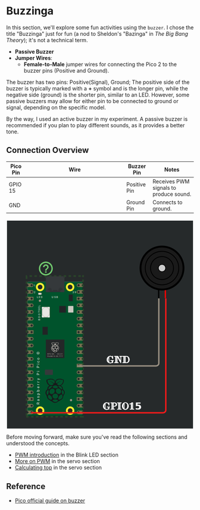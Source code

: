 # Buzzinga

In this section, we'll explore some fun activities using the `buzzer`. I chose the title "Buzzinga" just for fun (a nod to Sheldon's "Bazinga" in *The Big Bang Theory*); it's not a technical term.

- **Passive Buzzer**
- **Jumper Wires**:
  - **Female-to-Male** jumper wires for connecting the Pico 2 to the buzzer pins (Positive and Ground).

The buzzer has two pins:  Positive(Signal), Ground; The positive side of the buzzer is typically marked with a **+** symbol and is the longer pin, while the negative side (ground) is the shorter pin, similar to an LED. However, some passive buzzers may allow for either pin to be connected to ground or signal, depending on the specific model. 

By the way, I used an active buzzer in my experiment. A passive buzzer is recommended if you plan to play different sounds, as it provides a better tone.

## Connection Overview
<table style="margin-bottom:20px">
  <thead>
    <tr>
      <th>Pico Pin</th>
      <th style="width: 250px; margin: 0 auto;">Wire</th>
      <th>Buzzer Pin</th>
      <th>Notes</th>
    </tr>
  </thead>
  <tbody>
    <tr>
      <td>GPIO 15</td>
      <td style="text-align: center; vertical-align: middle; padding: 0;">
        <div class="wire red" style="width: 200px; margin: 0 auto;">
          <div class="male-left"></div>
          <div class="male-right"></div>
        </div>
      </td>
      <td>Positive Pin</td>
      <td>Receives PWM signals to produce sound.</td>
    </tr>
    <tr>
      <td>GND</td>
      <td style="text-align: center; vertical-align: middle; padding: 0;">
        <div class="wire black" style="width: 200px; margin: 0 auto;">
          <div class="male-left"></div>
          <div class="male-right"></div>
        </div>
      </td>
      <td>Ground Pin</td>
      <td>Connects to ground.</td>
    </tr>
  </tbody>
</table>


<img style="display: block; margin: auto;" alt="pico2" src="./images/pico-buzzer-circuit.png"/>

Before moving forward, make sure you've read the following sections and understood the concepts.
- [PWM introduction](../blinky/pwm.md) in the Blink LED section
- [More on PWM](../servo/pwm.md) in the servo section
- [Calculating top](../servo/servo-pico.md) in the servo section


## Reference
- [Pico official guide on buzzer](https://projects.raspberrypi.org/en/projects/introduction-to-the-pico/9)
